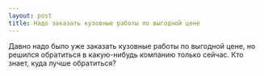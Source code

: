 ```yaml
---
layout: post 
title: Надо заказать кузовные работы по выгодной цене 
--- 
```

Давно надо было уже заказать кузовные работы по выгодной цене, но решился обратиться в какую-нибудь компанию только сейчас. Кто знает, куда лучше обратиться?